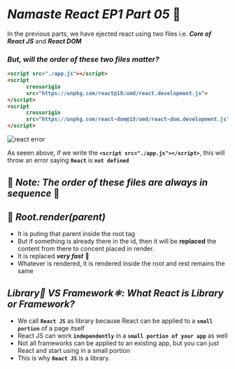 # _Namaste React EP1 Part 05_ 🚀

In the previous parts, we have ejected react using two files i.e. <b><i>Core of React JS</b></i> and <b><i>React DOM</b></i>

### _But, will the order of these two files matter?_
<b>


```html
<script src="./app.js"></script>
<script
      crossorigin
      src="https://unpkg.com/react@18/umd/react.development.js">
</script>
<script
      crossorigin
      src="https://unpkg.com/react-dom@18/umd/react-dom.development.js">
</script>
```
</b>


![react error](https://github.com/anupam-kumar-krishnan/Namaste-React/assets/69143883/40cdd062-4251-4be1-8ab3-fe062a10fc24)

As seeen above, if we write the <b>`<script src="./app.js"></script>`</b>, this will throw an error saying <b>`React`</b> is <b>`not defined`</b>



## 🌟 **_Note: The order of these files are always in sequence_** 🌟

## 🚀 _Root.render(parent)_
- It is puting that parent inside the root tag
- But if something is already there in the id, then it will be **replaced** the content from there to concent placed in render.
- It is replaced **_very fast_** 🚀
- Whatever is rendered, it is rendered inside the root and rest remains the same

## _Library📘 VS Framework⚛️: What React is Library or Framework?_
- We call <b>`React JS`</b> as library because React can be applied to a <b>`small portion`</b> of a page itself 
- React JS can work <b>`independently`</b> in a <b>`small portion of your app`</b> as well
- Not all frameworks can be applied to an existing app, but you can just React and start using in a small portion 
- This is why <b>`React JS`</b> is a library.










 

